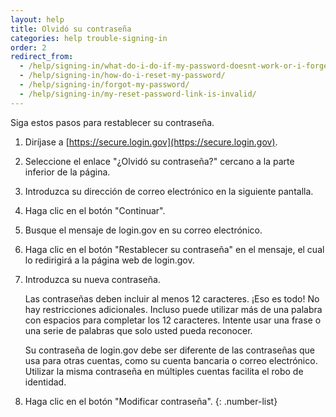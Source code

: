 ```yaml
---
layout: help
title: Olvidó su contraseña
categories: help trouble-signing-in
order: 2
redirect_from:
  - /help/signing-in/what-do-i-do-if-my-password-doesnt-work-or-i-forget-it/
  - /help/signing-in/how-do-i-reset-my-password/
  - /help/signing-in/forgot-my-password/
  - /help/signing-in/my-reset-password-link-is-invalid/
---
```


Siga estos pasos para restablecer su contraseña.

1. Diríjase a [https://secure.login.gov](https://secure.login.gov).
1. Seleccione el enlace "¿Olvidó su contraseña?" cercano a la parte inferior de la página.
1. Introduzca su dirección de correo electrónico en la siguiente pantalla.
1. Haga clic en el botón "Continuar".
1. Busque el mensaje de login.gov en su correo electrónico.
1. Haga clic en el botón "Restablecer su contraseña" en el mensaje, el cual lo redirigirá a la página web de login.gov.
1. Introduzca su nueva contraseña.

    Las contraseñas deben incluir al menos 12 caracteres. ¡Eso es todo! No hay restricciones adicionales. Incluso puede utilizar más de una palabra con espacios para completar los 12 caracteres. Intente usar una frase o una serie de palabras que solo usted pueda reconocer.

    Su contraseña de login.gov debe ser diferente de las contraseñas que usa para otras cuentas, como su cuenta bancaria o correo electrónico. Utilizar la misma contraseña en múltiples cuentas facilita el robo de identidad.
1. Haga clic en el botón "Modificar contraseña".
{: .number-list}
